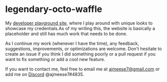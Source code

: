 # legendary-octo-waffle
My [developer playground site](http://aaronmeese.dev), where I play around with unique 
looks to showcase my credentials.As of my writing this, the website is basically a 
placeholder and still has much work that needs to be done.

As I continue my work (whenever I have the time), any feedback, suggestions, improvements, 
or optimizations are welcome. Don't hesitate to create an issue if you think I did something 
poorly or a pull request if you want to fix something or add a cool new feature.

If you want to contact me, feel free to email me at ajmeese7@gmail.com or add me on 
[Discord](https://discord.gg/PxRTQg3) @ajmeese7#4835.